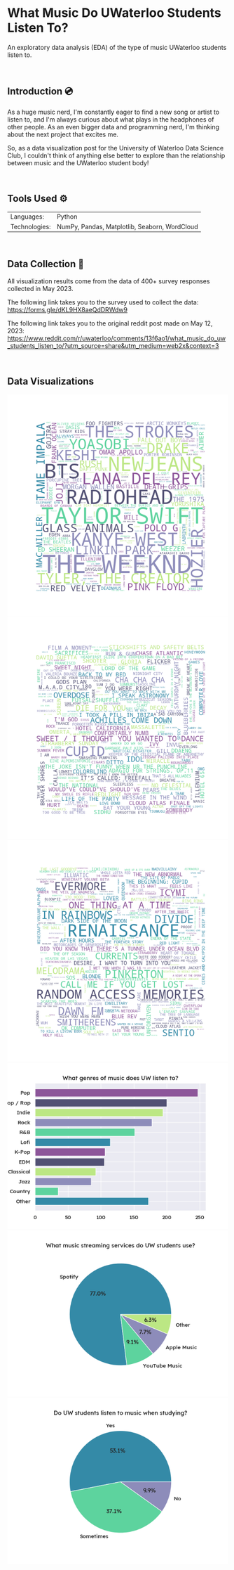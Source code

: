 # What Music Do UWaterloo Students Listen To?

An exploratory data analysis (EDA) of the type of music UWaterloo students listen to.

<br>

## Introduction :cd:

As a huge music nerd, I'm constantly eager to find a new song or artist to listen to, and I'm always curious about what plays in the headphones of other people. As an even bigger data and programming nerd, I'm thinking about the next project that excites me.

So, as a data visualization post for the University of Waterloo Data Science Club, I couldn't think of anything else better to explore than the relationship between music and the UWaterloo student body!

<br>

## Tools Used :gear:

<table>
    <tr>
        <td> Languages: </td>
        <td> Python </td>
    </tr>
    <tr>
        <td> Technologies: </td>
        <td> NumPy, Pandas, Matplotlib, Seaborn, WordCloud</td>
    </tr>
</table>
<br>

## Data Collection :file_folder:

All visualization results come from the data of 400+ survey responses collected in May 2023.

The following link takes you to the survey used to collect the data:
https://forms.gle/dKL9HX8aeQdDRWdw9

The following link takes you to the original reddit post made on May 12, 2023:
https://www.reddit.com/r/uwaterloo/comments/13f6ao1/what_music_do_uw_students_listen_to/?utm_source=share&utm_medium=web2x&context=3

<br>

## Data Visualizations
![alt text](./visualizations/fav_artists.png)
![alt text](./visualizations/fav_songs.png)
![alt text](./visualizations/fav_albums.png)
![alt text](./visualizations/genres.png)
![alt text](./visualizations/streaming_services.png)
![alt text](./visualizations/music_studying_pie.png)
